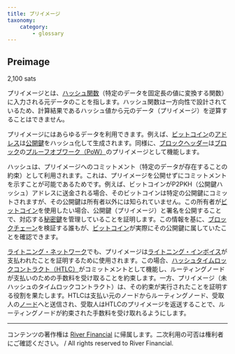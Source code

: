 ```yaml
---
title: プリイメージ
taxonomy:
    category:
        - glossary
---
```


## Preimage
2,100 sats

プリイメージとは、[ハッシュ関数](http://lostinbitcoin.jp.testrs.jp/staging/glossary/hash_function/)（特定のデータを固定長の値に変換する関数）に入力される元データのことを指します。ハッシュ関数は一方向性で設計されているため、計算結果であるハッシュ値から元のデータ（プリイメージ）を逆算することはできません。

プリイメージにはあらゆるデータを利用できます。例えば、[ビットコイン](http://lostinbitcoin.jp.testrs.jp/staging/glossary/bitcoin/)の[アドレス](http://lostinbitcoin.jp.testrs.jp/staging/glossary/address/)は[公開鍵](http://lostinbitcoin.jp.testrs.jp/staging/glossary/public_key/)をハッシュ化して生成されます。同様に、[ブロックヘッダー](http://lostinbitcoin.jp.testrs.jp/staging/glossary/block_header/)は[ブロック]((http://lostinbitcoin.jp.testrs.jp/staging/glossary/block/))の[プルーフオブワーク（PoW）](http://lostinbitcoin.jp.testrs.jp/staging/glossary/pow/)のプリイメージとして機能します。

ハッシュは、プリイメージへのコミットメント（特定のデータが存在することの約束）として利用されます。これは、プリイメージを公開せずにコミットメントを示すことが可能であるためです。例えば、ビットコインがP2PKH（公開鍵ハッシュ）アドレスに送金される場合、そのビットコインは特定の公開鍵にコミットされますが、その公開鍵は所有者以外には知られていません。この所有者が[ビットコイン](http://lostinbitcoin.jp.testrs.jp/staging/glossary/bitcoin/)を使用したい場合、公開鍵（プリイメージ）と署名を公開することで、対応する[秘密鍵](http://lostinbitcoin.jp.testrs.jp/staging/glossary/private_key/)を管理していることを証明します。この情報を基に、[ブロックチェーン](http://lostinbitcoin.jp.testrs.jp/staging/glossary/blockchain-2/)を検証する誰もが、[ビットコイン](http://lostinbitcoin.jp.testrs.jp/staging/glossary/bitcoin/)が実際にその公開鍵に属していたことを確認できます。

[ライトニング・ネットワーク](http://lostinbitcoin.jp.testrs.jp/staging/glossary/lightning_network/)でも、プリイメージは[ライトニング・インボイス](http://lostinbitcoin.jp.testrs.jp/staging/glossary/lightning_invoice/)が支払われたことを証明するために使用されます。この場合、[ハッシュタイムロックコントラクト（HTLC）](http://lostinbitcoin.jp.testrs.jp/staging/glossary/htlc/)がコミットメントとして機能し、ルーティングノードが支払いのための手数料を受け取ることを約束します。一方、プリイメージ（未ハッシュのタイムロックコントラクト）は、その約束が実行されたことを証明する役割を果たします。HTLCは支払い元のノードからルーティングノード、受取人の[ノード](http://lostinbitcoin.jp.testrs.jp/staging/glossary/node-2/)へと送信され、受取人はHTLCのプリイメージを返送することで、ルーティングノードが約束された手数料を受け取れるようにします。

---
コンテンツの著作権は [River Financial](https://river.com/) に帰属します。二次利用の可否は権利者にご確認ください。 / All rights reserved to River Financial.
